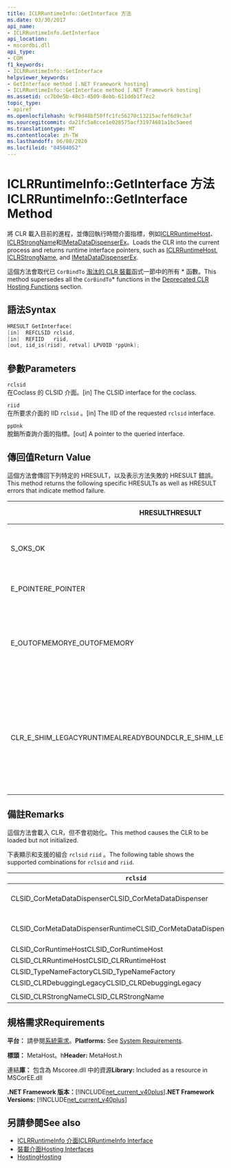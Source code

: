 ```yaml
---
title: ICLRRuntimeInfo::GetInterface 方法
ms.date: 03/30/2017
api_name:
- ICLRRuntimeInfo.GetInterface
api_location:
- mscordbi.dll
api_type:
- COM
f1_keywords:
- ICLRRuntimeInfo::GetInterface
helpviewer_keywords:
- GetInterface method [.NET Framework hosting]
- ICLRRuntimeInfo::GetInterface method [.NET Framework hosting]
ms.assetid: cc7b0e5b-48c3-4509-8ebb-611ddb1f7ec2
topic_type:
- apiref
ms.openlocfilehash: 9cf9d48bf50ffc1fc56270c13215acfef6d9c3af
ms.sourcegitcommit: da21fc5a8cce1e028575acf31974681a1bc5aeed
ms.translationtype: MT
ms.contentlocale: zh-TW
ms.lasthandoff: 06/08/2020
ms.locfileid: "84504052"
---
```

# <a name="iclrruntimeinfogetinterface-method"></a><span data-ttu-id="203da-102">ICLRRuntimeInfo::GetInterface 方法</span><span class="sxs-lookup"><span data-stu-id="203da-102">ICLRRuntimeInfo::GetInterface Method</span></span>
<span data-ttu-id="203da-103">將 CLR 載入目前的進程，並傳回執行時間介面指標，例如[ICLRRuntimeHost](iclrruntimehost-interface.md)、 [ICLRStrongName](iclrstrongname-interface.md)和[IMetaDataDispenserEx](../metadata/imetadatadispenser-interface.md)。</span><span class="sxs-lookup"><span data-stu-id="203da-103">Loads the CLR into the current process and returns runtime interface pointers, such as [ICLRRuntimeHost](iclrruntimehost-interface.md), [ICLRStrongName](iclrstrongname-interface.md), and [IMetaDataDispenserEx](../metadata/imetadatadispenser-interface.md).</span></span>  
  
 <span data-ttu-id="203da-104">這個方法會取代已 `CorBindTo` [淘汰的 CLR 裝載](deprecated-clr-hosting-functions.md)函式一節中的所有 \* 函數。</span><span class="sxs-lookup"><span data-stu-id="203da-104">This method supersedes all the `CorBindTo`\* functions in the [Deprecated CLR Hosting Functions](deprecated-clr-hosting-functions.md) section.</span></span>  
  
## <a name="syntax"></a><span data-ttu-id="203da-105">語法</span><span class="sxs-lookup"><span data-stu-id="203da-105">Syntax</span></span>  
  
```cpp  
HRESULT GetInterface(  
[in]  REFCLSID rclsid,  
[in]  REFIID   riid,  
[out, iid_is(riid), retval] LPVOID *ppUnk);  
```  
  
## <a name="parameters"></a><span data-ttu-id="203da-106">參數</span><span class="sxs-lookup"><span data-stu-id="203da-106">Parameters</span></span>  
 `rclsid`  
 <span data-ttu-id="203da-107">在Coclass 的 CLSID 介面。</span><span class="sxs-lookup"><span data-stu-id="203da-107">[in] The CLSID interface for the coclass.</span></span>  
  
 `riid`  
 <span data-ttu-id="203da-108">在所要求介面的 IID `rclsid` 。</span><span class="sxs-lookup"><span data-stu-id="203da-108">[in] The IID of the requested `rclsid` interface.</span></span>  
  
 `ppUnk`  
 <span data-ttu-id="203da-109">脫銷所查詢介面的指標。</span><span class="sxs-lookup"><span data-stu-id="203da-109">[out] A pointer to the queried interface.</span></span>  
  
## <a name="return-value"></a><span data-ttu-id="203da-110">傳回值</span><span class="sxs-lookup"><span data-stu-id="203da-110">Return Value</span></span>  
 <span data-ttu-id="203da-111">這個方法會傳回下列特定的 HRESULT，以及表示方法失敗的 HRESULT 錯誤。</span><span class="sxs-lookup"><span data-stu-id="203da-111">This method returns the following specific HRESULTs as well as HRESULT errors that indicate method failure.</span></span>  
  
|<span data-ttu-id="203da-112">HRESULT</span><span class="sxs-lookup"><span data-stu-id="203da-112">HRESULT</span></span>|<span data-ttu-id="203da-113">說明</span><span class="sxs-lookup"><span data-stu-id="203da-113">Description</span></span>|  
|-------------|-----------------|  
|<span data-ttu-id="203da-114">S_OK</span><span class="sxs-lookup"><span data-stu-id="203da-114">S_OK</span></span>|<span data-ttu-id="203da-115">已成功完成命令。</span><span class="sxs-lookup"><span data-stu-id="203da-115">The method completed successfully.</span></span>|  
|<span data-ttu-id="203da-116">E_POINTER</span><span class="sxs-lookup"><span data-stu-id="203da-116">E_POINTER</span></span>|<span data-ttu-id="203da-117">`ppUnk` 為 null。</span><span class="sxs-lookup"><span data-stu-id="203da-117">`ppUnk` is null.</span></span>|  
|<span data-ttu-id="203da-118">E_OUTOFMEMORY</span><span class="sxs-lookup"><span data-stu-id="203da-118">E_OUTOFMEMORY</span></span>|<span data-ttu-id="203da-119">沒有足夠的記憶體可用來處理要求。</span><span class="sxs-lookup"><span data-stu-id="203da-119">Not enough memory is available to handle the request.</span></span>|  
|<span data-ttu-id="203da-120">CLR_E_SHIM_LEGACYRUNTIMEALREADYBOUND</span><span class="sxs-lookup"><span data-stu-id="203da-120">CLR_E_SHIM_LEGACYRUNTIMEALREADYBOUND</span></span>|<span data-ttu-id="203da-121">不同的執行時間已系結至舊版 CLR 第2版啟用原則。</span><span class="sxs-lookup"><span data-stu-id="203da-121">A different runtime was already bound to the legacy CLR version 2 activation policy.</span></span>|  
  
## <a name="remarks"></a><span data-ttu-id="203da-122">備註</span><span class="sxs-lookup"><span data-stu-id="203da-122">Remarks</span></span>  
 <span data-ttu-id="203da-123">這個方法會載入 CLR，但不會初始化。</span><span class="sxs-lookup"><span data-stu-id="203da-123">This method causes the CLR to be loaded but not initialized.</span></span>  
  
 <span data-ttu-id="203da-124">下表顯示和支援的組合 `rclsid` `riid` 。</span><span class="sxs-lookup"><span data-stu-id="203da-124">The following table shows the supported combinations for `rclsid` and `riid`.</span></span>  
  
|`rclsid`|`riid`|  
|--------------|------------|  
|<span data-ttu-id="203da-125">CLSID_CorMetaDataDispenser</span><span class="sxs-lookup"><span data-stu-id="203da-125">CLSID_CorMetaDataDispenser</span></span>|<span data-ttu-id="203da-126">IID_IMetaDataDispenser，IID_IMetaDataDispenserEx</span><span class="sxs-lookup"><span data-stu-id="203da-126">IID_IMetaDataDispenser, IID_IMetaDataDispenserEx</span></span>|  
|<span data-ttu-id="203da-127">CLSID_CorMetaDataDispenserRuntime</span><span class="sxs-lookup"><span data-stu-id="203da-127">CLSID_CorMetaDataDispenserRuntime</span></span>|<span data-ttu-id="203da-128">IID_IMetaDataDispenser，IID_IMetaDataDispenserEx</span><span class="sxs-lookup"><span data-stu-id="203da-128">IID_IMetaDataDispenser, IID_IMetaDataDispenserEx</span></span>|  
|<span data-ttu-id="203da-129">CLSID_CorRuntimeHost</span><span class="sxs-lookup"><span data-stu-id="203da-129">CLSID_CorRuntimeHost</span></span>|<span data-ttu-id="203da-130">IID_ICorRuntimeHost</span><span class="sxs-lookup"><span data-stu-id="203da-130">IID_ICorRuntimeHost</span></span>|  
|<span data-ttu-id="203da-131">CLSID_CLRRuntimeHost</span><span class="sxs-lookup"><span data-stu-id="203da-131">CLSID_CLRRuntimeHost</span></span>|<span data-ttu-id="203da-132">IID_ICLRRuntimeHost</span><span class="sxs-lookup"><span data-stu-id="203da-132">IID_ICLRRuntimeHost</span></span>|  
|<span data-ttu-id="203da-133">CLSID_TypeNameFactory</span><span class="sxs-lookup"><span data-stu-id="203da-133">CLSID_TypeNameFactory</span></span>|<span data-ttu-id="203da-134">IID_ITypeNameFactory</span><span class="sxs-lookup"><span data-stu-id="203da-134">IID_ITypeNameFactory</span></span>|  
|<span data-ttu-id="203da-135">CLSID_CLRDebuggingLegacy</span><span class="sxs-lookup"><span data-stu-id="203da-135">CLSID_CLRDebuggingLegacy</span></span>|<span data-ttu-id="203da-136">IID_ICorDebug</span><span class="sxs-lookup"><span data-stu-id="203da-136">IID_ICorDebug</span></span>|  
|||  
|<span data-ttu-id="203da-137">CLSID_CLRStrongName</span><span class="sxs-lookup"><span data-stu-id="203da-137">CLSID_CLRStrongName</span></span>|<span data-ttu-id="203da-138">IID_ICLRStrongName</span><span class="sxs-lookup"><span data-stu-id="203da-138">IID_ICLRStrongName</span></span>|  
  
## <a name="requirements"></a><span data-ttu-id="203da-139">規格需求</span><span class="sxs-lookup"><span data-stu-id="203da-139">Requirements</span></span>  
 <span data-ttu-id="203da-140">**平台：** 請參閱[系統需求](../../get-started/system-requirements.md)。</span><span class="sxs-lookup"><span data-stu-id="203da-140">**Platforms:** See [System Requirements](../../get-started/system-requirements.md).</span></span>  
  
 <span data-ttu-id="203da-141">**標頭：** MetaHost。h</span><span class="sxs-lookup"><span data-stu-id="203da-141">**Header:** MetaHost.h</span></span>  
  
 <span data-ttu-id="203da-142">連結**庫：** 包含為 Mscoree.dll 中的資源</span><span class="sxs-lookup"><span data-stu-id="203da-142">**Library:** Included as a resource in MSCorEE.dll</span></span>  
  
 <span data-ttu-id="203da-143">**.NET Framework 版本：**[!INCLUDE[net_current_v40plus](../../../../includes/net-current-v40plus-md.md)]</span><span class="sxs-lookup"><span data-stu-id="203da-143">**.NET Framework Versions:** [!INCLUDE[net_current_v40plus](../../../../includes/net-current-v40plus-md.md)]</span></span>  
  
## <a name="see-also"></a><span data-ttu-id="203da-144">另請參閱</span><span class="sxs-lookup"><span data-stu-id="203da-144">See also</span></span>

- [<span data-ttu-id="203da-145">ICLRRuntimeInfo 介面</span><span class="sxs-lookup"><span data-stu-id="203da-145">ICLRRuntimeInfo Interface</span></span>](iclrruntimeinfo-interface.md)
- [<span data-ttu-id="203da-146">裝載介面</span><span class="sxs-lookup"><span data-stu-id="203da-146">Hosting Interfaces</span></span>](hosting-interfaces.md)
- [<span data-ttu-id="203da-147">Hosting</span><span class="sxs-lookup"><span data-stu-id="203da-147">Hosting</span></span>](index.md)
